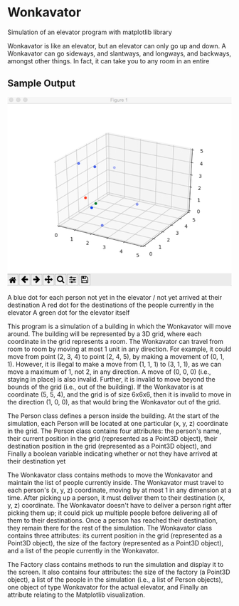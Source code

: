# Wonkavator
Simulation of an elevator program with matplotlib library

Wonkavator is like an elevator, but an elevator can only go up and down. A Wonkavator can go sideways, and slantways, and longways, and backways, amongst other things. In fact, it can take you to any room in an entire

## Sample Output
![](output_wokavator.png)

A blue dot for each person not yet in the elevator / not yet arrived at their destination
A red dot for the destinations of the people currently in the elevator
A green dot for the elevator itself

This program is a simulation of a building in which the Wonkavator will move around. The building will be represented by a 3D grid, where each coordinate in the grid represents a room. The Wonkavator can travel from room to room by moving at most 1 unit in any direction. For example, it could move from point (2, 3, 4) to point (2, 4, 5), by making a movement of (0, 1, 1). However, it is illegal to make a move from (1, 1, 1) to (3, 1, 1), as we can move a maximum of 1, not 2, in any direction. A move of (0, 0, 0) (i.e., staying in place) is also invalid. Further, it is invalid to move beyond the bounds of the grid (i.e., out of the building). If the Wonkavator is at coordinate (5, 5, 4), and the grid is of size 6x6x6, then it is invalid to move in the direction (1, 0, 0), as that would bring the Wonkavator out of the grid.

The Person class defines a person inside the building. At the start of the simulation, each Person will be located at one particular (x, y, z) coordinate in the grid. The Person class contains four attributes: the person's name, their current position in the grid (represented as a Point3D object), their destination position in the grid (represented as a Point3D object), and Finally a boolean variable indicating whether or not they have arrived at their destination yet

The Wonkavator class contains methods to move the Wonkavator and maintain the list of people currently inside. The Wonkavator must travel to each person's (x, y, z) coordinate, moving by at most 1 in any dimension at a time. After picking up a person, it must deliver them to their destination (x, y, z) coordinate. The Wonkavator doesn't have to deliver a
person right after picking them up; it could pick up multiple people before delivering all of them to their destinations. Once a person has reached their destination, they remain there for the rest of the simulation. The Wonkavator class contains three attributes: its current position in the grid (represented as a Point3D object), the size of the factory (represented as a Point3D object), and a list of the people currently in the Wonkavator.

The Factory class contains methods to run the simulation and display it to the screen. It also contains four attributes: the size of the factory (a Point3D object), a list of the people in the simulation (i.e., a list of Person objects), one object of type Wonkavator for the actual elevator, and Finally an attribute relating to the Matplotlib visualization.


